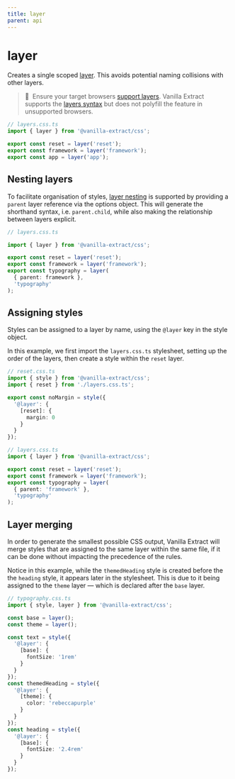 ```yaml
---
title: layer
parent: api
---
```


# layer

Creates a single scoped [layer]. This avoids potential naming collisions with other layers.

> 🚧&nbsp;&nbsp;Ensure your target browsers [support layers].
> Vanilla Extract supports the [layers syntax][layer] but does not polyfill the feature in unsupported browsers.

```ts compiled
// layers.css.ts
import { layer } from '@vanilla-extract/css';

export const reset = layer('reset');
export const framework = layer('framework');
export const app = layer('app');
```

## Nesting layers

To facilitate organisation of styles, [layer nesting] is supported by providing a `parent` layer reference via the options object.
This will generate the shorthand syntax, i.e. `parent.child`, while also making the relationship between layers explicit.

```ts compiled
// layers.css.ts

import { layer } from '@vanilla-extract/css';

export const reset = layer('reset');
export const framework = layer('framework');
export const typography = layer(
  { parent: framework },
  'typography'
);
```

## Assigning styles

Styles can be assigned to a layer by name, using the `@layer` key in the style object.

In this example, we first import the `layers.css.ts` stylesheet, setting up the order of the layers, then create a style within the `reset` layer.

```ts compiled
// reset.css.ts
import { style } from '@vanilla-extract/css';
import { reset } from './layers.css.ts';

export const noMargin = style({
  '@layer': {
    [reset]: {
      margin: 0
    }
  }
});

// layers.css.ts
import { layer } from '@vanilla-extract/css';

export const reset = layer('reset');
export const framework = layer('framework');
export const typography = layer(
  { parent: 'framework' },
  'typography'
);
```

## Layer merging

In order to generate the smallest possible CSS output, Vanilla Extract will merge styles that are assigned to the same layer within the same file, if it can be done without impacting the precedence of the rules.

Notice in this example, while the `themedHeading` style is created before the the `heading` style, it appears later in the stylesheet. This is due to it being assigned to the `theme` layer — which is declared after the `base` layer.

```ts compiled
// typography.css.ts
import { style, layer } from '@vanilla-extract/css';

const base = layer();
const theme = layer();

const text = style({
  '@layer': {
    [base]: {
      fontSize: '1rem'
    }
  }
});
const themedHeading = style({
  '@layer': {
    [theme]: {
      color: 'rebeccapurple'
    }
  }
});
const heading = style({
  '@layer': {
    [base]: {
      fontSize: '2.4rem'
    }
  }
});
```

[layer]: https://developer.mozilla.org/en-US/docs/Web/CSS/@layer
[layer nesting]: https://developer.mozilla.org/en-US/docs/Web/CSS/@layer#nesting_layers
[support layers]: https://caniuse.com/css-cascade-layers
